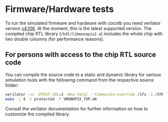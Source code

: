 # Firmware/Hardware tests

To run the simulated firmware and hardware with cocotb you need verilator version [v4.106](https://github.com/verilator/verilator/tree/v4.106). At the moment, this is the latest supported version.
The compiled chip RTL library (`/hdl/libmonopix2.a`) includes the whole chip with two double columns (for performance reasons).

## For persons with access to the chip RTL source code
You can compile the source code to a static and dynamic library for various simulation tools with the following command from the respective source folder:
```bash
verilator -cc -DTEST_COL=2 -Wno-fatal --timescale-override /1fs -I./SYNC -I./MATRIX_DAC -I./GCR -I./DIGITAL -I./CMD --protect-lib monopix2 -Mdir protected MONOPIX_TOP.sv 
make -j 4 -C protected -f VMONOPIX_TOP.mk
```
Consult the verilator documentation for further information on how to customize the compiled library.
